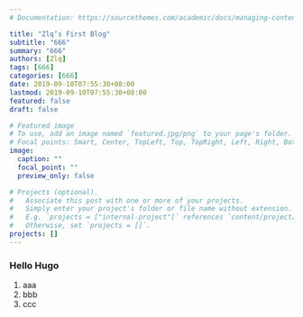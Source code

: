 ```yaml
---
# Documentation: https://sourcethemes.com/academic/docs/managing-content/

title: "Zlq‘s First Blog"
subtitle: "666"
summary: "666"
authors: [Zlq]
tags: [666]
categories: [666]
date: 2019-09-10T07:55:30+08:00
lastmod: 2019-09-10T07:55:30+08:00
featured: false
draft: false

# Featured image
# To use, add an image named `featured.jpg/png` to your page's folder.
# Focal points: Smart, Center, TopLeft, Top, TopRight, Left, Right, BottomLeft, Bottom, BottomRight.
image:
  caption: ""
  focal_point: ""
  preview_only: false

# Projects (optional).
#   Associate this post with one or more of your projects.
#   Simply enter your project's folder or file name without extension.
#   E.g. `projects = ["internal-project"]` references `content/project/deep-learning/index.md`.
#   Otherwise, set `projects = []`.
projects: []
---
```

### Hello Hugo

 1. aaa
 1. bbb
 1. ccc